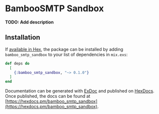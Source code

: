 # BambooSMTP Sandbox

**TODO: Add description**

## Installation

If [available in Hex](https://hex.pm/docs/publish), the package can be installed
by adding `bamboo_smtp_sandbox` to your list of dependencies in `mix.exs`:

```elixir
def deps do
  [
    {:bamboo_smtp_sandbox, "~> 0.1.0"}
  ]
end
```

Documentation can be generated with [ExDoc](https://github.com/elixir-lang/ex_doc)
and published on [HexDocs](https://hexdocs.pm). Once published, the docs can
be found at [https://hexdocs.pm/bamboo_smtp_sandbox](https://hexdocs.pm/bamboo_smtp_sandbox).
